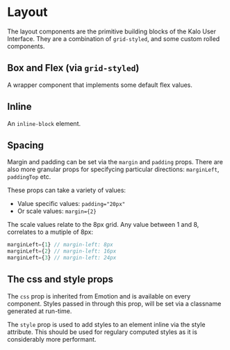# Layout

The layout components are the primitive building blocks of the Kalo User Interface. They are a combination of `grid-styled`, and some custom rolled components.

## Box and Flex (via `grid-styled`)
A wrapper component that implements some default flex values.

## Inline
An `inline-block` element.

## Spacing
Margin and padding can be set via the `margin` and `padding` props. There are also more granular props for specifycing particular directions: `marginLeft`, `paddingTop` etc.

These props can take a variety of values:
- Value specific values: `padding="20px"`
- Or scale values: `margin={2}`

The scale values relate to the 8px grid. Any value between 1 and 8, correlates to a mutiple of 8px:

```js
marginLeft={1} // margin-left: 8px
marginLeft={2} // margin-left: 16px
marginLeft={3} // margin-left: 24px
```

## The css and style props
The `css` prop is inherited from Emotion and is available on every component. Styles passed in through this prop, will be set via a classname generated at run-time.

The `style` prop is used to add styles to an element inline via the style attribute. This should be used for regulary computed styles as it is considerably more performant.